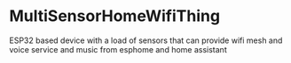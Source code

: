 # MultiSensorHomeWifiThing
ESP32 based device with a load of sensors that can provide wifi mesh and voice service and music from esphome and home assistant 
